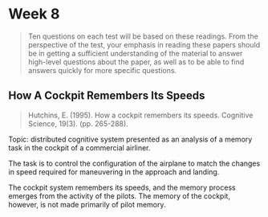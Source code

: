 # Week 8

> Ten questions on each test will be based on these readings. From the perspective of the test, your emphasis in reading these papers should be in getting a sufficient understanding of the material to answer high-level questions about the paper, as well as to be able to find answers quickly for more specific questions.

## How A Cockpit Remembers Its Speeds

> Hutchins, E. (1995). How a cockpit remembers its speeds. Cognitive Science, 19(3). (pp. 265-288).

Topic: distributed cognitive system presented as an analysis of a memory task in the cockpit of a commercial airliner.

The task is to control the configuration of the airplane to match the changes
in speed required for maneuvering in the approach and landing.

The cockpit system remembers its speeds, and the memory process emerges
from the activity of the pilots. The memory of the cockpit, however, is not
made primarily of pilot memory.
